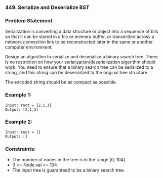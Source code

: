 ### 449. Serialize and Deserialize BST



### Problem Statement
Serialization is converting a data structure or object into a sequence of bits so that it can be stored in a file or memory buffer, or transmitted across a network connection link to be reconstructed later in the same or another computer environment.

Design an algorithm to serialize and deserialize a binary search tree. There is no restriction on how your serialization/deserialization algorithm should work. You need to ensure that a binary search tree can be serialized to a string, and this string can be deserialized to the original tree structure.

The encoded string should be as compact as possible.

 

### Example 1:
```
Input: root = [2,1,3]
Output: [2,1,3]
```

### Example 2:
```
Input: root = []
Output: []
```

### Constraints:

* The number of nodes in the tree is in the range [0, 104].
* 0 <= Node.val <= 104
* The input tree is guaranteed to be a binary search tree.